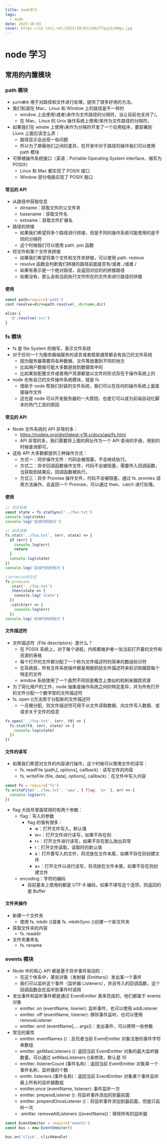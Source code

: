 ```yaml
---
title: node学习
tags:
  - node
date: 2023-10-03
cover: https://s2.loli.net/2023/10/03/1G62fTqipIz9Wgu.jpg
---
```


# node 学习

## 常用的内置模块

### path 模块

- `path模块` 用于对路径和文件进行处理，提供了很多好用的方法。
- 我们知道在 Mac、Linux 和 Window 上的路径是不一样的
  - window 上会使用\或者\\来作为文件路径的分隔符，当让目前也支持了/。
  - 在 Mac、Linux 的 Unix 操作系统上使用/来作为文件路径的分隔符。
- 如果我们在 windw 上使用\来作为分隔符开发了一个应用程序，要部署到 Liunx 上面应该怎么弄：
  - 路径显示会出现一些问题
  - 所以为了屏蔽他们之间的差异，在开发中对于路径的操作我们可以使用 path 模块
- 可移植操作系统接口（英语：Portable Operating System interface，缩写为 POSIX）
  - Linux 和 Mac 都实现了 POSIX 接口
  - Window 部分电脑实现了 POSIX 接口

#### 常见的 API

- 从路径中获取信息
  - dirname：获取文件的父文件夹
  - basename：获取文件名
  - extname：获取文件扩展名
- 路径的拼接
  - 如果我们希望将多个路径进行拼接，但是不同的操作系统可能使用的是不同的分隔符
  - 这个时候我们可以使用 path. join 函数
- 将文件和某个文件夹拼接
  - 如果我们希望将某个文件和文件夹拼接，可以使用 path. reslove
  - resolve 函数会判断我们拼接的路径前面是否有/或者../或者./
  - 如果有表示是一个绝对路径，会返回对应的的拼接路径
  - 如果没有，那么会和当前执行文件所在的文件夹进行路径的拼接

#### 使用

```js
const path=require('path')
cont resolve=dir=>path.resolve(__dirname,dir)

alias:{
  '@':resolve('src')
}
```

### fs 模块

- fs 是 file System 的缩写，表示文件系统
- 对于任何一个为服务器端服务的语言或者框架通常都会有自己的文件系统
  - 因为服务器需要将各种数据、文件等放置到不同的地方
  - 比如用户数据可能大多数是放到数据库中的
  - 比如某些配置文件或者用户资源都是以文件的形式存在于操作系统上的
- node 也有自己的文件操作系统模块，就是 fs
  - 借助于 node 帮我们封装的文件系统，我们可以在任何的操作系统上面直接操作文件
  - 这也是 node 可以开发服务器的一大原因，也是它可以成为前端自动化脚本的热门工具的原因

#### 常见的 API

- Node 文件系统的 API 非常的多：
  - https://nodejs.org/dist/latest-v18.x/docs/api/fs.html
  - API 非常的多，我们需要将上面的网址作为一个 API 查询的手册，用到的时候查询即可。
- 这些 API 大多数都提供三种操作方式：
  - 方式一：同步操作文件：代码会被阻塞，不会继续执行。
  - 方式二：异步回调函数操作文件，代码不会被阻塞，需要传入回调函数，当获取到结果后，回调函数被执行。
  - 方式三：异步 Promise 操作文件，代码不会被阻塞，通过 fs. promies 调用方法操作，会返回一个 Promsie，可以通过 then、catch 进行处理。

#### 使用

```js
// 同步获取
const state = fs.statSync('../foo.txt')
console.log(state)
console.log('后续代码执行')

// 异步读取
fs.stat('../foo.txt', (err, state) => {
  if (err) {
    console.log(err)
    return
  }
  console.log(state)
})
console.log('后续代码的执行')

//promise的方式
fs.promises
  .stat('../foo.txt')
  .then(state => {
    conosle.log('state')
  })
  .catch(err => {
    console.log(err)
  })
console.log('后续代码的执行')
```

#### 文件描述符

- 文件描述符（File descriptors）是什么？
  - 在 POSIX 系统上，对于每个进程，内核都维护者一张当前打开着的文件和资源的表格
  - 每个打开的文件都分配了一个称为文件描述符的简单的数组标识符
  - 在系统层，所有文件系统操作都是用额抓拍文件描述符来标识和跟踪每个特定的文件
  - window 系统使用了一个虽然不同但是概念上类似的机制来跟踪资源
- 为了简化用户的工作，node 抽象是操作系统之间的特定差异，并为所有打开的文件分配一个数字型的文件描述符
- fs. open ()方法用于分配新的文件描述符
  - 一旦被分配，则文件描述符可用于从文件读取数据、向文件写入数据、或请求关于文件的信息

```js
fs.open('../foo.txt', (err, fd) => {
  fs.stat(fd, (err, state) => {
    console.log(state)
  })
})
```

#### 文件的读写

- 如果我们希望对文件的内容进行操作，这个时候可以使用文件的读写：
  - fs. readFile (path,[, options], callback)：读写文件的内容
  - fs. writeFile (file, data[, options], callback)：在文件中写入内容

```js
const fs = require('fs')
fs.writeFile('../foo.txt', 'aaa', { flag: 'a+' }, err => {
  console.log(err)
})
```

- flag 大括号里面常用的有两个参数：
  - flag：写入的参数
    - flag 的值有很多：
      - w：打开文件写入，默认值
      - w+：打开文件进行读写，如果不存在则
      - r+：打开文件进行读写，如果不存在那么抛出异常
      - r：打开文件读取，读取时的默认值
      - a：打开要写入的文件，将流放在文件末尾，如果不存在则创建文件
      - a+：打开文件以进行读写，将流放在文件末尾，如果不存在则创建文件
  - encoding：字符的编码
    - 目前基本上使用的都是 UTF-8 编码，如果不填写这个选项，则返回的是 Buffer

#### 文件夹操作

- 新建一个文件夹
  - 使用 fs. mkdir ()或者 fs. mkdirSync ()创建一个新文件夹
- 获取文件夹的内容
  - fs. readdir
- 文件夹重命名
  - fs. rename

### events 模块

- Node 中的核心 API 都是基于异步事件驱动的：
  - 在这个体系中，某些对象（发射器 (Emitters)）发出某一个事件
  - 我们可以监听这个事件（监听器 Listeners），并且传入的回调函数，这个回调函数会在监听到事件时调用
- 发出事件和监听事件都是通过 EventEmitter 类来完成的，他们都属于 events 对象
  - emitter. on (eventName, lisener): 监听事件，也可以使用 addListener
  - emitter. off (eventName, listener): 移除事件监听，也可以使用 removeListener
  - emitter. emit (eventName[,... args])：发出事件，可以携带一些参数
- 常见的属性
  - emitter. eventNames ()：反抗者当前 EventEmitter 对象注册的事件字符串数组
  - emitter. getMaxListeners (): 返回当前 EventEmitter 对象的最大监听器数量，可以通过 setMaxListeners ()来修改，默认是 10
  - emitter. listenerCount (事件名称)：返回当前 EventEmitter 对象某一个事件名称，监听器的个数
  - emittr. listeners (事件名称)：返回当前 EventEmitter 对象某个事件监听器上所有的监听器数组
  - emitter.once (eventName, listener): 事件监听一次
  - emitter. prependListener (): 将监听事件添加的到最前面
  - emitter. prependOnceListener ()：将监听事件添加到最前面，但是只监听一次
  - .emitter. removeAllListeners ([eventName])：移除所有的监听器

```js
const EventEmmiter = require('events')
const bus = new EventEmmiter()

bus.on('click', clickHandle)
```
